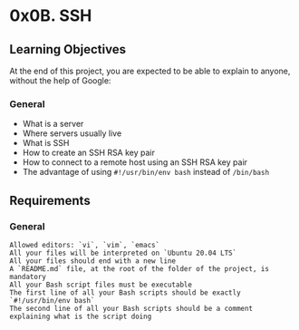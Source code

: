 # 0x0B. SSH
## Learning Objectives

At the end of this project, you are expected to be able to explain to anyone, without the help of Google:
### General

   - What is a server
   - Where servers usually live
   - What is SSH
   - How to create an SSH RSA key pair
   - How to connect to a remote host using an SSH RSA key pair
   - The advantage of using `#!/usr/bin/env bash` instead of `/bin/bash`

## Requirements
### General

    Allowed editors: `vi`, `vim`, `emacs`
    All your files will be interpreted on `Ubuntu 20.04 LTS`
    All your files should end with a new line
    A `README.md` file, at the root of the folder of the project, is mandatory
    All your Bash script files must be executable
    The first line of all your Bash scripts should be exactly `#!/usr/bin/env bash`
    The second line of all your Bash scripts should be a comment explaining what is the script doing

